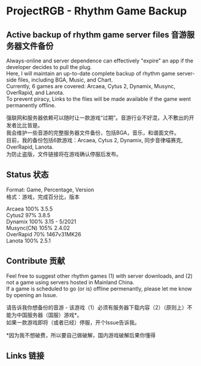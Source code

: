 # ProjectRGB - Rhythm Game Backup
## Active backup of rhythm game server files 音游服务器文件备份
Always-online and server dependence can effectively "expire" an app if the developer decides to pull the plug.  
Here, I will maintain an up-to-date complete backup of rhythm game server-side files, including BGA, Music, and Chart.  
Currently, 6 games are covered: Arcaea, Cytus 2, Dynamix, Musync, OverRapid, and Lanota.  
To prevent piracy, Links to the files will be made available if the game went permanently offline.  
  
强联网和服务器依赖可以随时让一款游戏“过期”。音游行业不好混，入不敷出的开发者比比皆是。  
我会维护一些音游的完整服务器文件备份，包括BGA，音乐，和谱面文件。  
目前，我的备份包括6款游戏：Arcaea, Cytus 2, Dynamix, 同步音律喵赛克, OverRapid, Lanota.  
为防止盗版，文件链接将在游戏确认停服后发布。  

## Status  状态
Format: Game, Percentage, Version  
格式：游戏，完成百分比，版本
  
Arcaea         100%                 3.5.5  
Cytus2        97%                  3.8.5  
Dynamix        100%                 3.15 - 5/2021  
Musync(CN)         105%             2.4.02  
OverRapid      70%                  1467v31MK26  
Lanota         100%                 2.5.1  



## Contribute  贡献  
Feel free to suggest other rhythm games (1) with server downloads, and (2) not a game using servers hosted in Mainland China.  
If a game is scheduled to go (or is) offline permenantly, please let me know by opening an Issue.
  
请告诉我你想备份的音游 - 该游戏（1）必须有服务器下载内容（2）（原则上）不能为中国服务器（国服）游戏*。  
如果一款游戏即将（或者已经）停服，开个Issue告诉我。
  
*因为我不想破费，所以要自己做破解，国内游戏破解后果你懂得
  
## Links  链接
